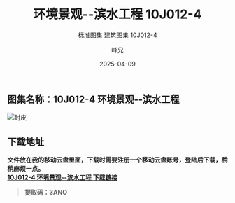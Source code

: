﻿---
layout:     post
title:      环境景观--滨水工程 10J012-4
subtitle:   标准图集 建筑图集  10J012-4
date:       2025-04-09
author:     峰兄
header-img: img/the-first.png
catalog: true
tags:
- 建筑图集
- 标准图集
---
## 图集名称：10J012-4 环境景观--滨水工程 
![封皮][1]

## 下载地址 ##
**文件放在我的移动云盘里面，下载时需要注册一个移动云盘账号，登陆后下载，稍稍麻烦一点。**  
[**10J012-4 环境景观--滨水工程 下载链接**][2]

> **提取码：3ANO**


  [1]: https://pic1.imgdb.cn/item/67f62e4088c538a9b5c77abf.jpg
  [2]: https://caiyun.139.com/m/i?105CpV6BoN1eC
